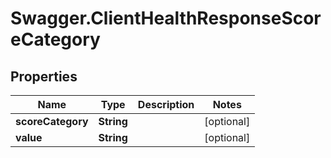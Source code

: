 # Swagger.ClientHealthResponseScoreCategory

## Properties
Name | Type | Description | Notes
------------ | ------------- | ------------- | -------------
**scoreCategory** | **String** |  | [optional] 
**value** | **String** |  | [optional] 


